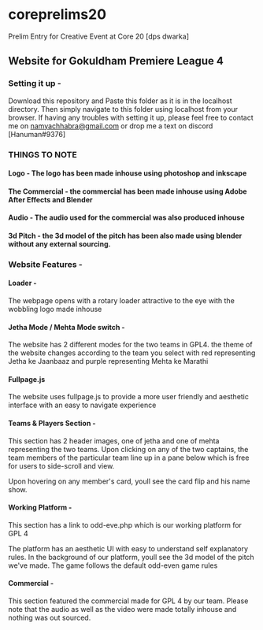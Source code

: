 # coreprelims20
Prelim Entry for Creative Event at Core 20 [dps dwarka]

## Website for Gokuldham Premiere League 4

### Setting it up - 

Download this repository and Paste this folder as it is in the localhost directory. Then simply navigate to this folder using localhost from your browser.
If having any troubles with setting it up, please feel free to contact me on namyachhabra@gmail.com or drop me a text on discord [Hanuman#9376]


### THINGS TO NOTE

#### Logo - The logo has been made inhouse using photoshop and inkscape

#### The Commercial - the commercial has been made inhouse using Adobe After Effects and Blender

#### Audio - The audio used for the commercial was also produced inhouse

#### 3d Pitch - the 3d model of the pitch has been also made using blender without any external sourcing.



### Website Features -

#### Loader - 

The webpage opens with a rotary loader attractive to the eye with the wobbling logo made inhouse

#### Jetha Mode / Mehta Mode switch -

The website has 2 different modes for the two teams in GPL4. the theme of the website changes according to the team you select with red representing Jetha ke Jaanbaaz and purple representing Mehta ke Marathi

#### Fullpage.js

The website uses fullpage.js to provide a more user friendly and aesthetic interface with an easy to navigate experience

#### Teams & Players Section - 

This section has 2 header images, one of jetha and one of mehta representing the two teams. Upon clicking on any of the two captains, the team members of the particular team line up in a pane below which is free for users to side-scroll and view. 

Upon hovering on any member's card, youll see the card flip and his name show.

#### Working Platform - 

This section has a link to odd-eve.php which is our working platform for GPL 4

The platform has an aesthetic UI with easy to understand self explanatory rules. In the background of our platform, youll see the 3d model of the pitch we've made.
The game follows the default odd-even game rules

#### Commercial - 

This section featured the commercial made for GPL 4 by our team. Please note that the audio as well as the video were made totally inhouse and nothing was out sourced.
